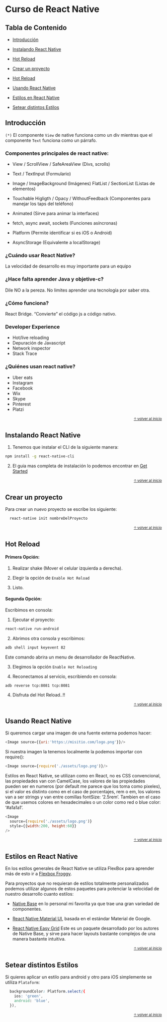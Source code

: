 # Curso de React Native


## Tabla de Contenido

  - [Introducción](#introducción)

  - [Instalando React Native](#instalando-react-native)

  - [Hot Reload](#hot-reload)

  - [Crear un proyecto](#crear-un-proyecto)

  - [Hot Reload](#hot-reload)

  - [Usando React Native](#usando-react-native)

  - [Estilos en React Native](#rstilos-en-react-native)

  - [Setear distintos Estilos](#setear-distintos-estilos)

## Introducción

`(*)` El componente `View` de native funciona como un div mientras que el componente `Text` funciona como un párrafo.

### Componentes principales de react native:

- View / ScrollView / SafeAreaView (Divs, scrolls)

- Text / TextInput (Formulario)

- Image / ImageBackground (Imágenes)
FlatList / SectionList (Listas de elementos)

- Touchable Higligth / Opacy / WithoutFeedback (Componentes para manejar los taps del teléfono)

- Animated (Sirve para animar la interfaces)

- fetch, async await, sockets (Funciones asíncronas)

- Platform (Permite identificar si es iOS o Android)

- AsyncStorage (Equivalente a localStorage)

### ¿Cuándo usar React Native?
La velocidad de desarrollo es muy importante para un equipo

### ¿Hace falta aprender Java y objetive-c?
Dile NO a la pereza. No limites aprender una tecnología por saber otra.

### ¿Cómo funciona?
React Bridge. “Convierte” el código js a código nativo.

### Developer Experience

- Hot/live reloading
- Depuración de Javascript
- Network inspector
- Stack Trace

### ¿Quiénes usan react native?

- Uber eats
- Instagram
- Facebook
- Wix
- Skype
- Pinterest
- Platzi


<div align="right">
  <small><a href="#tabla-de-contenido">🡡 volver al inicio</a></small>
</div>


## Instalando React Native

  1. Tenemos que instalar el CLI de la siguiente manera:

  ```sh
  npm install -g react-native-cli
  ```
  2. El guia mas completa de instalación lo podemos encontrar
     en [Get Started](https://facebook.github.io/react-native/docs/getting-started.html)

<div align="right">
  <small><a href="#tabla-de-contenido">🡡 volver al inicio</a></small>
</div>


## Crear un proyecto

  Para crear un nuevo proyecto se escribe los siguiente:

  ```sh
    react-native init nombreDelProyecto
  ```

<div align="right">
  <small><a href="#tabla-de-contenido">🡡 volver al inicio</a></small>
</div>


## Hot Reload

#### Primera Opción:
  1. Realizar shake (Mover el celular izquierda a derecha).

  2. Elegir la opción de `Enable Hot Reload`

  3. Listo.

#### Segunda Opción:
  Escribimos en consola:

  1. Ejecutar el proyecto:

  ```sh
  react-native run-android
  ```
  2. Abrimos otra consola y escribimos:

  ```sh
  adb shell input keyevent 82
  ```

  Este comando abrira un menu de desarrollador de ReactNative.

  3. Elegimos la opción `Enable Hot Reloading`

  4. Reconectamos al servicio, escribiendo en consola:

  ```sh
  adb reverse tcp:8081 tcp:8081
  ```
  
  4. Disfruta del Hot Reload..!!


<div align="right">
  <small><a href="#tabla-de-contenido">🡡 volver al inicio</a></small>
</div>


## Usando React Native

  Si queremos cargar una imagen de una fuente externa podemos hacer:

  ```js
  <Image source={{uri:'https://misitio.com/logo.png'}}/>
  ```

  Si nuestra imagen la tenemos localmente la podemos importar con require():

  ```js
  <Image source={require('./assets/logo.png')}/>
  ```

  Estilos en React Native, se utilizan como en React, no es CSS convencional, las propiedades van con CamelCase, los valores de las propiedades pueden ser en numeros (por default me parece que los toma como pixeles), si el valor es distinto como en el caso de porcentajes, rem o em, los valores van a ser strings y van entre comillas fontSize: ‘2.5rem’. Tambien en el caso de que usemos colores en hexadecimales o un color como red o blue color: ‘#a1a1a1’.

  ```js
  <Image
    source={require('./assets/logo.png')}
    style={{width:200, height:60}}
  />
  ```

<div align="right">
  <small><a href="#tabla-de-contenido">🡡 volver al inicio</a></small>
</div>


## Estilos en React Native

  En los estilos generales de React Native se utiliza FlexBox
  para aprender más de esto ir a [Flexbox Froggy](https://flexboxfroggy.com/#es).

  Para proyectos que no requieran de estilos totalmente personalizados podemos utilizar algunos de estos paquetes para potenciar la velocidad de nuestro desarrollo cuanto estilos:

  - [Native Base](http://docs.nativebase.io/Components.html#Components) en lo personal mi favorita ya que trae una gran variedad de componentes.

  - [React Native Material UI](https://www.npmjs.com/package/react-native-material-ui), basada en el estándar Material de Google.

  - [React Native Easy Grid](https://www.npmjs.com/package/react-native-easy-grid) Este es un paquete desarrollado por los autores de Native Base, y sirve para hacer layouts bastante complejos de una manera bastante intuitiva.


<div align="right">
  <small><a href="#tabla-de-contenido">🡡 volver al inicio</a></small>
</div>


## Setear distintos Estilos
  Si quieres aplicar un estilo para android y otro para iOS simplemente
  se utiliza `Plataform`:

```css
  backgroundColor: Platform.select({
    ios: 'green',
    android: 'blue',
  }),
```

<div align="right">
  <small><a href="#tabla-de-contenido">🡡 volver al inicio</a></small>
</div>